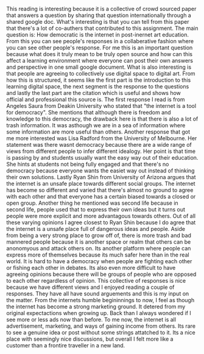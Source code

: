   This reading is interesting because it is a collective of crowd sourced paper that answers a question by sharing that question internationally through a shared google doc. What's interesting is that you can tell from this paper that there's a lot of co-authers that contributed to this assignment. The main question is: How democratic is the internet in post-inernet art education. From this you can see people's responses in a collaberative fashion where you can see other people's response.
  For me this is an important question because what does it truly mean to be truly open source and how can this affect a learning environment where everyone can post their own answers and perspective in one small google document. What is also interesting is that people are agreeing to collectively use digital space to digital art. From how this is structured, it seems like the first part is the introduction to this learning digital space, the next segment is the response to the questions and lastly the last part are the citation which is useful and shows how official and professional this source is.
  The first response I read is from Angeles Saura from Deakin University who stated that "the internet is a tool for democracy". She mentions that although there is freedom and knowledge to this democracy, the drawback here is that there is also a lot of trash information. It was asthough we are in a sea of information where some information are more useful than others.
  Another response that got me more interested was Lisa Radford from the University of Melbourne. Her statement was there wasnt democracy because there are a wide range of views from different people to infer different idealogy. Her point is that time is passing by and students usually want the easy way out of their education. She hints at students not being fully engaged and that there's no democracy because everyone wants the easiet way out instead of thinking their own solutions.
  Lastly Ryan Shin from University of Arizona argues that the internet is an unsafe place towards different social groups. The internet has become so different and varied that there's almost no ground to agree with each other and that everyone has a certain biased towards a closed or open group. Another thing he mentioned was second life because in second life, people used that to express their own ideas but it turns out people were more explicit and more advantagous towards others.
  Out of all these varying opinions I agree closest to Ryan Shin because I do agree that the internet is a unsafe place full of dangerous ideas and people. Aside from being a very strong place to grow off of, there is more trash and bad mannered people because it is another space or realm that others can be anonomyous and attack others on. Its another platform where people can express more of themselves because its much safer here than in the real world. It is hard to have a democracy when people are fighting each other or fishing each other in debates. Its also even more difficult to have agreeing opinions because there will be groups of people who are opposed to each other regardless of opinion. This collective of responses is nice because we have different views and I enjoyed reading a couple of responses. They have all have sound arguements and this is my input on the matter. From the internets humble begininnings to now, I feel as though the internet has become a strong marketing ground. It detered from my original expectactions when growing up. Back than I always wondered if I see more or less ads now than before. To me now, the internet is all advertisement, marketing, and ways of gaining income from others. Its rare to see a genuine idea or post without some strings attatched to it. Its a nice place with seemingly nice discussions, but overall I felt more like a customer than a frontire traveller in a new land.



